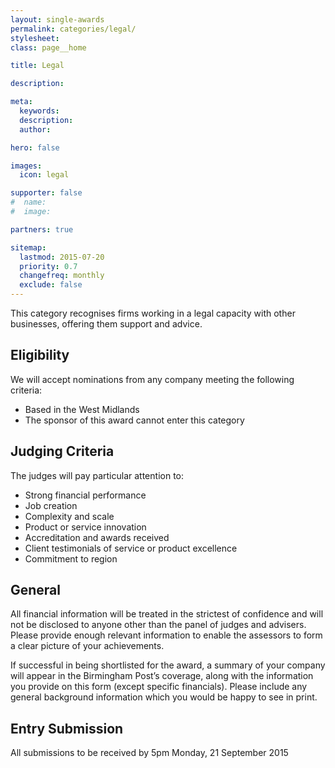 ```yaml
---
layout: single-awards
permalink: categories/legal/
stylesheet:
class: page__home

title: Legal

description:

meta:
  keywords:
  description:
  author:

hero: false

images:
  icon: legal

supporter: false
#  name:
#  image:

partners: true

sitemap:
  lastmod: 2015-07-20
  priority: 0.7
  changefreq: monthly
  exclude: false
---
```

This category recognises firms working in a legal capacity with other businesses, offering them support and advice.

## Eligibility

We will accept nominations from any company meeting the following criteria:

- Based in the West Midlands
- The sponsor of this award cannot enter this category

## Judging Criteria

The judges will pay particular attention to:

- Strong financial performance
- Job creation
- Complexity and scale
- Product or service innovation
- Accreditation and awards received
- Client testimonials of service or product excellence
- Commitment to region

## General

All financial information will be treated in the strictest of confidence and will not be disclosed to anyone other than the panel of judges and advisers. Please provide enough relevant information to enable the assessors to form a clear picture of your achievements.

If successful in being shortlisted for the award, a summary of your company will appear in the Birmingham Post&rsquo;s coverage, along with the information you provide on this form (except specific financials). Please include any general background information which you would be happy to see in print.

## Entry Submission

All submissions to be received by 5pm Monday, 21 September 2015
